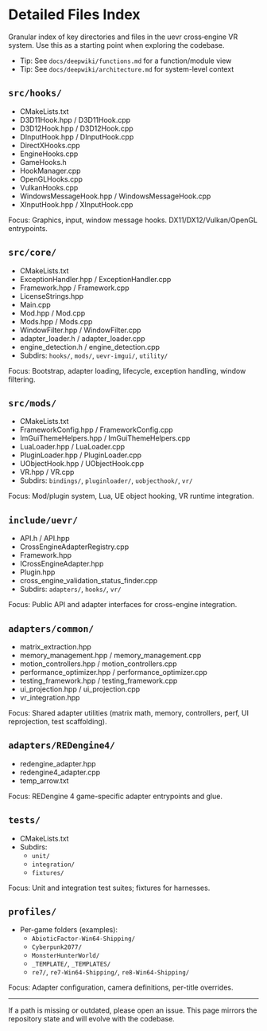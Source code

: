 # Detailed Files Index

Granular index of key directories and files in the uevr cross‑engine VR system. Use this as a starting point when exploring the codebase.

- Tip: See `docs/deepwiki/functions.md` for a function/module view
- Tip: See `docs/deepwiki/architecture.md` for system-level context

## `src/hooks/`
- CMakeLists.txt
- D3D11Hook.hpp / D3D11Hook.cpp
- D3D12Hook.hpp / D3D12Hook.cpp
- DInputHook.hpp / DInputHook.cpp
- DirectXHooks.cpp
- EngineHooks.cpp
- GameHooks.h
- HookManager.cpp
- OpenGLHooks.cpp
- VulkanHooks.cpp
- WindowsMessageHook.hpp / WindowsMessageHook.cpp
- XInputHook.hpp / XInputHook.cpp

Focus: Graphics, input, window message hooks. DX11/DX12/Vulkan/OpenGL entrypoints.

## `src/core/`
- CMakeLists.txt
- ExceptionHandler.hpp / ExceptionHandler.cpp
- Framework.hpp / Framework.cpp
- LicenseStrings.hpp
- Main.cpp
- Mod.hpp / Mod.cpp
- Mods.hpp / Mods.cpp
- WindowFilter.hpp / WindowFilter.cpp
- adapter_loader.h / adapter_loader.cpp
- engine_detection.h / engine_detection.cpp
- Subdirs: `hooks/`, `mods/`, `uevr-imgui/`, `utility/`

Focus: Bootstrap, adapter loading, lifecycle, exception handling, window filtering.

## `src/mods/`
- CMakeLists.txt
- FrameworkConfig.hpp / FrameworkConfig.cpp
- ImGuiThemeHelpers.hpp / ImGuiThemeHelpers.cpp
- LuaLoader.hpp / LuaLoader.cpp
- PluginLoader.hpp / PluginLoader.cpp
- UObjectHook.hpp / UObjectHook.cpp
- VR.hpp / VR.cpp
- Subdirs: `bindings/`, `pluginloader/`, `uobjecthook/`, `vr/`

Focus: Mod/plugin system, Lua, UE object hooking, VR runtime integration.

## `include/uevr/`
- API.h / API.hpp
- CrossEngineAdapterRegistry.cpp
- Framework.hpp
- ICrossEngineAdapter.hpp
- Plugin.hpp
- cross_engine_validation_status_finder.cpp
- Subdirs: `adapters/`, `hooks/`, `vr/`

Focus: Public API and adapter interfaces for cross-engine integration.

## `adapters/common/`
- matrix_extraction.hpp
- memory_management.hpp / memory_management.cpp
- motion_controllers.hpp / motion_controllers.cpp
- performance_optimizer.hpp / performance_optimizer.cpp
- testing_framework.hpp / testing_framework.cpp
- ui_projection.hpp / ui_projection.cpp
- vr_integration.hpp

Focus: Shared adapter utilities (matrix math, memory, controllers, perf, UI reprojection, test scaffolding).

## `adapters/REDengine4/`
- redengine_adapter.hpp
- redengine4_adapter.cpp
- temp_arrow.txt

Focus: REDengine 4 game-specific adapter entrypoints and glue.

## `tests/`
- CMakeLists.txt
- Subdirs:
  - `unit/`
  - `integration/`
  - `fixtures/`

Focus: Unit and integration test suites; fixtures for harnesses.

## `profiles/`
- Per-game folders (examples):
  - `AbioticFactor-Win64-Shipping/`
  - `Cyberpunk2077/`
  - `MonsterHunterWorld/`
  - `_TEMPLATE/`, `_TEMPLATES/`
  - `re7/`, `re7-Win64-Shipping/`, `re8-Win64-Shipping/`

Focus: Adapter configuration, camera definitions, per-title overrides.

---

If a path is missing or outdated, please open an issue. This page mirrors the repository state and will evolve with the codebase.
